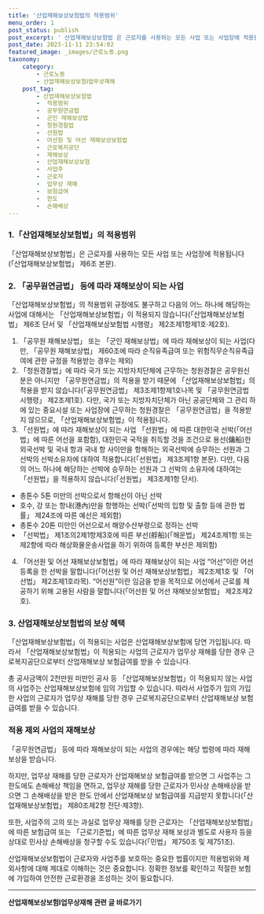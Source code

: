 ```yaml
---
title: '산업재해보상보험법의 적용범위'
menu_order: 1
post_status: publish
post_excerpt: ' 산업재해보상보험법 은 근로자를 사용하는 모든 사업 또는 사업장에 적용됩니다  산업재해보상보험법  제6조 본문 .'
post_date: 2023-11-11 23:54:02
featured_image: _images/근로노동.png
taxonomy:
    category:
        - 근로노동
        - 산업재해보상보험Ⅰ업무상재해
    post_tag:
        - 산업재해보상보험법
        -  적용범위
        -  공무원연금법
        -  군인 재해보상법
        -  청원경찰법
        -  선원법
        -  어선원 및 어선 재해보상보험법
        -  근로복지공단
        -  재해보상
        -  산업재해보상보험
        -  사업주
        -  근로자
        -  업무상 재해
        -  보험급여
        -  한도
        -  손해배상
---
```



### 1.「산업재해보상보험법」의 적용범위
「산업재해보상보험법」은 근로자를 사용하는 모든 사업 또는 사업장에 적용됩니다(「산업재해보상보험법」 제6조 본문).

### 2. 「공무원연금법」 등에 따라 재해보상이 되는 사업
「산업재해보상보험법」의 적용범위 규정에도 불구하고 다음의 어느 하나에 해당하는 사업에 대해서는 「산업재해보상보험법」이 적용되지 않습니다(「산업재해보상보험법」 제6조 단서 및 「산업재해보상보험법 시행령」 제2조제1항제1호·제2호).

1. 「공무원 재해보상법」 또는 「군인 재해보상법」에 따라 재해보상이 되는 사업(다만, 「공무원 재해보상법」 제60조에 따라 순직유족급여 또는 위험직무순직유족급여에 관한 규정을 적용받는 경우는 제외)
2. 「청원경찰법」에 따라 국가 또는 지방자치단체에 근무하는 청원경찰은 공무원신분은 아니지만 「공무원연금법」의 적용을 받기 때문에 「산업재해보상보험법」의 적용을 받지 않습니다(「공무원연금법」 제3조제1항제1호나목 및 「공무원연금법 시행령」 제2조제1호).
다만, 국가 또는 지방자치단체가 아닌 공공단체와 그 관리 하에 있는 중요시설 또는 사업장에 근무하는 청원경찰은 「공무원연금법」을 적용받지 않으므로, 「산업재해보상보험법」이 적용됩니다.
3. 「선원법」에 따라 재해보상이 되는 사업
「선원법」에 따른 대한민국 선박(「어선법」에 따른 어선을 포함함), 대한민국 국적을 취득할 것을 조건으로 용선(傭船)한 외국선박 및 국내 항과 국내 항 사이만을 항해하는 외국선박에 승무하는 선원과 그 선박의 선박소유자에 대하여 적용합니다(「선원법」 제3조제1항 본문).
다만, 다음의 어느 하나에 해당하는 선박에 승무하는 선원과 그 선박의 소유자에 대하여는 「선원법」을 적용하지 않습니다(「선원법」 제3조제1항 단서).
 - 총톤수 5톤 미만의 선박으로서 항해선이 아닌 선박
 - 호수, 강 또는 항내(港內)만을 항행하는 선박(「선박의 입항 및 출항 등에 관한 법률」 제24조에 따른 예선은 제외함)
 - 총톤수 20톤 미만인 어선으로서 해양수산부령으로 정하는 선박
 - 「선박법」 제1조의2제1항제3호에 따른 부선(艀船)(「해운법」 제24조제1항 또는 제2항에 따라 해상화물운송사업을 하기 위하여 등록한 부선은 제외함)
4. 「어선원 및 어선 재해보상보험법」에 따라 재해보상이 되는 사업
“어선”이란 어선등록을 한 선박을 말합니다(「어선원 및 어선 재해보상보험법」 제2조제1호 및 「어선법」 제2조제1호라목).
“어선원”이란 임금을 받을 목적으로 어선에서 근로를 제공하기 위해 고용된 사람을 말합니다(「어선원 및 어선 재해보상보험법」 제2조제2호).

### 3. 산업재해보상보험법의 보상 혜택
「산업재해보상보험법」이 적용되는 사업은 산업재해보상보험에 당연 가입됩니다. 따라서 「산업재해보상보험법」이 적용되는 사업의 근로자가 업무상 재해를 당한 경우 근로복지공단으로부터 산업재해보상 보험급여를 받을 수 있습니다.

총 공사금액이 2천만원 미만인 공사 등 「산업재해보상보험법」이 적용되지 않는 사업의 사업주는 산업재해보상보험에 임의 가입할 수 있습니다. 따라서 사업주가 임의 가입한 사업의 근로자가 업무상 재해를 당한 경우 근로복지공단으로부터 산업재해보상 보험급여를 받을 수 있습니다.

### 적용 제외 사업의 재해보상
「공무원연금법」 등에 따라 재해보상이 되는 사업의 경우에는 해당 법령에 따라 재해 보상을 받습니다.

하지만, 업무상 재해를 당한 근로자가 산업재해보상 보험급여를 받으면 그 사업주는 그 한도에도 손해배상 책임을 면하고, 업무상 재해를 당한 근로자가 민사상 손해배상을 받으면 그 손해배상을 받은 한도 안에서 산업재해보상 보험급여를 지급받지 못합니다(「산업재해보상보험법」 제80조제2항 전단·제3항).

또한, 사업주의 고의 또는 과실로 업무상 재해를 당한 근로자는 「산업재해보상보험법」에 따른 보험급여 또는 「근로기준법」에 따른 업무상 재해 보상과 별도로 사용자 등을 상대로 민사상 손해배상을 청구할 수도 있습니다(「민법」 제750조 및 제751조).

산업재해보상보험법이 근로자와 사업주를 보호하는 중요한 법률이지만 적용범위와 제외사항에 대해 제대로 이해하는 것은 중요합니다. 정확한 정보를 확인하고 적절한 보험에 가입하여 안전한 근로환경을 조성하는 것이 필요합니다.
<!-- wp:separator -->
<hr class="wp-block-separator has-alpha-channel-opacity"/>
<!-- /wp:separator -->

<!-- wp:group {"backgroundColor":"base","layout":{"type":"constrained"}} -->
<div class="wp-block-group has-base-background-color has-background"><!-- wp:paragraph {"align":"center","fontSize":"medium"} -->
<p class="has-text-align-center has-large-font-size"><strong>산업재해보상보험Ⅰ업무상재해 관련 글 바로가기</strong></p>
<!-- /wp:paragraph -->


<!-- wp:latest-posts {"categories":[{"id":10860,"count":19,"description":"","link":"https://uknowlaw.com/category/%ec%82%b0%ec%97%85%ec%9e%ac%ed%95%b4%eb%b3%b4%ec%83%81%eb%b3%b4%ed%97%98%e2%85%b0%ec%97%85%eb%ac%b4%ec%83%81%ec%9e%ac%ed%95%b4/","name":"산업재해보상보험Ⅰ업무상재해","slug":"산업재해보상보험Ⅰ업무상재해","taxonomy":"category","parent":0,"meta":[],"_links":{"self":[{"href":"https://uknowlaw.com/wp-json/wp/v2/categories/10860"}],"collection":[{"href":"https://uknowlaw.com/wp-json/wp/v2/categories"}],"about":[{"href":"https://uknowlaw.com/wp-json/wp/v2/taxonomies/category"}],"wp:post_type":[{"href":"https://uknowlaw.com/wp-json/wp/v2/posts?categories=10860"}],"curies":[{"name":"wp","href":"https://api.w.org/{rel}","templated":true}]}}],"postsToShow":100,"excerptLength":28,"postLayout":"grid","columns":2,"featuredImageAlign":"left","featuredImageSizeSlug":"large","fontSize":18px} /--></div>
<!-- /wp:group -->